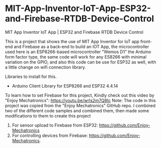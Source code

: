 # MIT-App-Inventor-IoT-App-ESP32-and-Firebase-RTDB-Device-Control
MIT App Inventor IoT App | ESP32 and Firebase RTDB Device Control

This is a project that shows the use of MIT App Inventor for IoT app front-end and Firebase as a back-end to build an IOT App, the microcontroller used here is an ESP8266-based microcontroller "Wemos D1" the Arduino form factor type, the same code will work for any ES8266 with minimal variation on the GPIO, and also this code can be use for ESP32 as well, with a little change on wifi connection library.

Libraries to install for this.
* Arduino Client Library for ESP8266 and ESP32 4.4.14

To learn how to set Firebase for this project, Kindly check out this video by "Enjoy Mechatronics": https://youtu.be/wrIs2m7Q8Ic
Note: The code in this project was copied from the "Enjoy Mechatronics" GitHub repo.
I combined two of the different code samples and combined them, then made some modifications to them to create this project
1. For sensor upload to Firebase from ESP32:  https://github.com/Enjoy-Mechatronics
2. For controlling devices from Firebase: https://github.com/Enjoy-Mechatronics.
